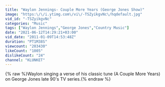 ```yaml
---
title: "Waylon Jennings- Couple More Years (George Jones Show)"
image: "https:\/\/i.ytimg.com\/vi\/-TSZyikgvNc\/hqdefault.jpg"
vid_id: "-TSZyikgvNc"
categories: "Music"
tags: ["Waylon Jennings","George Jones","Country Music"]
date: "2021-06-12T14:29:21+03:00"
vid_date: "2011-01-09T14:53:48Z"
duration: "PT1M38S"
viewcount: "203430"
likeCount: "1005"
dislikeCount: "24"
channel: "KLUNKET"
---
```

{% raw %}Waylon singing a verse of his classic tune (A Couple More Years) on George Jones late 90's TV series.{% endraw %}
